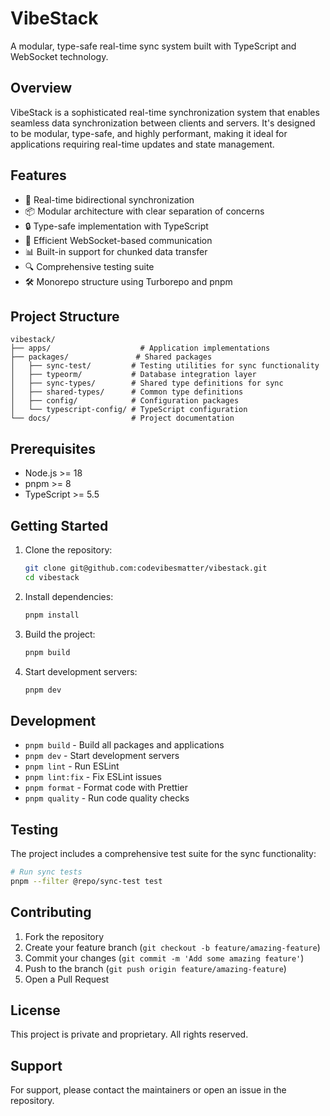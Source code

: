 # VibeStack

A modular, type-safe real-time sync system built with TypeScript and WebSocket technology.

## Overview

VibeStack is a sophisticated real-time synchronization system that enables seamless data synchronization between clients and servers. It's designed to be modular, type-safe, and highly performant, making it ideal for applications requiring real-time updates and state management.

## Features

- 🔄 Real-time bidirectional synchronization
- 📦 Modular architecture with clear separation of concerns
- 🔒 Type-safe implementation with TypeScript
- 🚀 Efficient WebSocket-based communication
- 📊 Built-in support for chunked data transfer
- 🔍 Comprehensive testing suite
- 🛠️ Monorepo structure using Turborepo and pnpm

## Project Structure

```
vibestack/
├── apps/                    # Application implementations
├── packages/               # Shared packages
│   ├── sync-test/         # Testing utilities for sync functionality
│   ├── typeorm/           # Database integration layer
│   ├── sync-types/        # Shared type definitions for sync
│   ├── shared-types/      # Common type definitions
│   ├── config/            # Configuration packages
│   └── typescript-config/ # TypeScript configuration
└── docs/                  # Project documentation
```

## Prerequisites

- Node.js >= 18
- pnpm >= 8
- TypeScript >= 5.5

## Getting Started

1. Clone the repository:
   ```bash
   git clone git@github.com:codevibesmatter/vibestack.git
   cd vibestack
   ```

2. Install dependencies:
   ```bash
   pnpm install
   ```

3. Build the project:
   ```bash
   pnpm build
   ```

4. Start development servers:
   ```bash
   pnpm dev
   ```

## Development

- `pnpm build` - Build all packages and applications
- `pnpm dev` - Start development servers
- `pnpm lint` - Run ESLint
- `pnpm lint:fix` - Fix ESLint issues
- `pnpm format` - Format code with Prettier
- `pnpm quality` - Run code quality checks

## Testing

The project includes a comprehensive test suite for the sync functionality:

```bash
# Run sync tests
pnpm --filter @repo/sync-test test
```

## Contributing

1. Fork the repository
2. Create your feature branch (`git checkout -b feature/amazing-feature`)
3. Commit your changes (`git commit -m 'Add some amazing feature'`)
4. Push to the branch (`git push origin feature/amazing-feature`)
5. Open a Pull Request

## License

This project is private and proprietary. All rights reserved.

## Support

For support, please contact the maintainers or open an issue in the repository. 